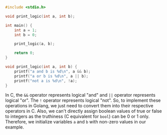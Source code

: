 ```c
#include <stdio.h>

void print_logic(int a, int b);

int main() {
    int a = 1;
    int b = 0;

    print_logic(a, b);

    return 0;
}

void print_logic(int a, int b) {
    printf("a and b is %d\n", a && b);
    printf("a or b is %d\n", a || b);
    printf("not a is %d\n", !a);
}
```

In C, the `&&` operator represents logical "and" and `||` operator represents logical "or". The `!` operator represents logical "not". So, to implement these operations in Golang, we just need to convert them into their respective operators in C. Also, we can't directly assign boolean values of true or false to integers as the truthiness (C equivalent for `bool`) can be 0 or 1 only. Therefore, we initialize variables `a` and `b` with non-zero values in our example.
